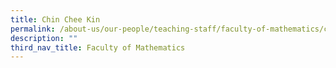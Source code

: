 ```yaml
---
title: Chin Chee Kin
permalink: /about-us/our-people/teaching-staff/faculty-of-mathematics/chin-chee-kin/
description: ""
third_nav_title: Faculty of Mathematics
---
```

